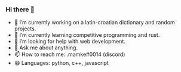 ### Hi there 👋

- 🔭 I’m currently working on a latin-croatian dictionary and random projects.
- 🌱 I’m currently learning competitive programming and rust.
- 🤔 I’m looking for help with web development.
- 💬 Ask me about anything.
- 📫 How to reach me: .mamke#0014 (discord)
- 😄 Languages: python, c++, javascript
